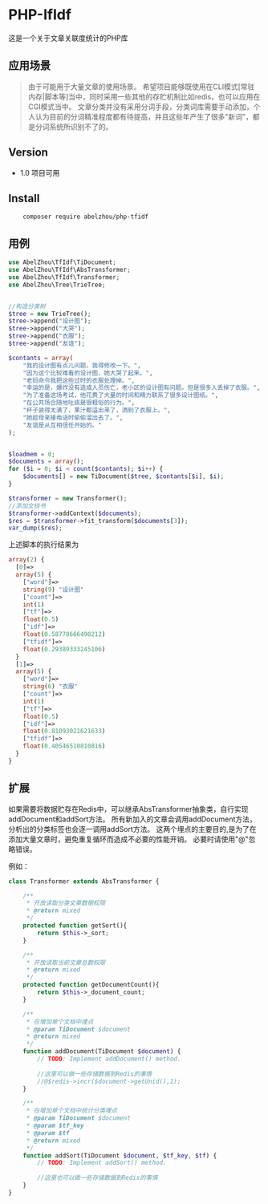 # PHP-IfIdf
这是一个关于文章关联度统计的PHP库

## 应用场景
> 由于可能用于大量文章的使用场景。
> 希望项目能够既使用在CLI模式[常驻内存|脚本等]当中，同时采用一些其他的存贮机制比如redis，也可以应用在CGI模式当中。
> 文章分类并没有采用分词手段，分类词库需要手动添加，个人认为目前的分词精准程度都有待提高，并且这些年产生了很多"新词"，都是分词系统所识别不了的。

## Version
- 1.0 项目可用

## Install
```shell
    composer require abelzhou/php-tfidf
```


## 用例
```php
use AbelZhou\TfIdf\TiDocument;
use AbelZhou\TfIdf\AbsTransformer;
use AbelZhou\TfIdf\Transformer;
use AbelZhou\Tree\TrieTree;


//构造分类树
$tree = new TrieTree();
$tree->append("设计图");
$tree->append("大哭");
$tree->append("衣服");
$tree->append("友谊");

$contants = array(
    "我的设计图有点儿问题，我得修改一下。",
    "因为这个比较难看的设计图，她大哭了起来。",
    "老妈命令我把这些过时的衣服处理掉。",
    "幸运的是，爆炸没有造成人员伤亡，老小区的设计图有问题。但是很多人丢掉了衣服。",
    "为了准备这场考试，他花费了大量的时间和精力联系了很多设计图纸。",
    "在公共场合随地吐痰是很粗俗的行为。",
    "杯子装得太满了，果汁都溢出来了，洒到了衣服上。",
    "她趁母亲接电话时偷偷溜出去了。",
    "友谊是从互相信任开始的。"
);


$loadmem = 0;
$documents = array();
for ($i = 0; $i < count($contants); $i++) {
    $documents[] = new TiDocument($tree, $contants[$i], $i);
}

$transformer = new Transformer();
//添加文档书
$transformer->addContext($documents);
$res = $transformer->fit_transform($documents[3]);
var_dump($res);
```
上述脚本的执行结果为
```php
array(2) {
  [0]=>
  array(5) {
    ["word"]=>
    string(9) "设计图"
    ["count"]=>
    int(1)
    ["tf"]=>
    float(0.5)
    ["idf"]=>
    float(0.58778666490212)
    ["tfidf"]=>
    float(0.29389333245106)
  }
  [1]=>
  array(5) {
    ["word"]=>
    string(6) "衣服"
    ["count"]=>
    int(1)
    ["tf"]=>
    float(0.5)
    ["idf"]=>
    float(0.81093021621633)
    ["tfidf"]=>
    float(0.40546510810816)
  }
}

```

## 扩展
如果需要将数据贮存在Redis中，可以继承AbsTransformer抽象类，自行实现addDocument和addSort方法。
所有新加入的文章会调用addDocument方法，分析出的分类标签也会逐一调用addSort方法。
这两个埋点的主要目的,是为了在添加大量文章时，避免重复循环而造成不必要的性能开销。
必要时请使用"@"忽略错误。

例如：
```php
class Transformer extends AbsTransformer {

    /**
     * 开放读取分类文章数据权限
     * @return mixed
     */
    protected function getSort(){
        return $this->_sort;
    }

    /**
     * 开放读取当前文章总数权限
     * @return mixed
     */
    protected function getDocumentCount(){
        return $this->_document_count;
    }

    /**
     * 在增加单个文档中埋点
     * @param TiDocument $document
     * @return mixed
     */
    function addDocument(TiDocument $document) {
        // TODO: Implement addDocument() method.
        
        //这里可以做一些存储数据到Redis的事情
        //@$redis->incr($document->getUnid(),1);
    }

    /**
     * 在增加单个文档中统计分类埋点
     * @param TiDocument $document
     * @param $tf_key
     * @param $tf
     * @return mixed
     */
    function addSort(TiDocument $document, $tf_key, $tf) {
        // TODO: Implement addSort() method.
        
        //这里也可以做一些存储数据到Redis的事情
    }
}
```
